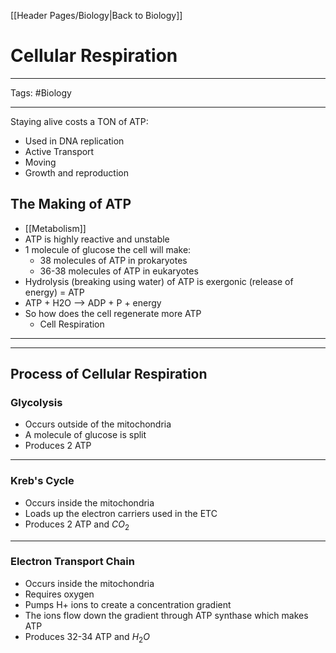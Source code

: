 [[Header Pages/Biology|Back to Biology]]

# Cellular Respiration

---

Tags: #Biology 

---

Staying alive costs a TON of ATP:
- Used in DNA replication
- Active Transport
- Moving
- Growth and reproduction

## The Making of ATP
- [[Metabolism]]
- ATP is highly reactive and unstable
- 1 molecule of glucose the cell will make:
	- 38 molecules of ATP in prokaryotes
	- 36-38 molecules of ATP in eukaryotes
- Hydrolysis (breaking using water) of ATP is exergonic (release of energy) = ATP
- ATP + H2O --> ADP + P + energy
- So how does the cell regenerate more ATP
	- Cell Respiration

---
---

## Process of Cellular Respiration

### Glycolysis
- Occurs outside of the mitochondria 
- A molecule of glucose is split
- Produces 2 ATP

---

### Kreb's Cycle
- Occurs inside the mitochondria
- Loads up the electron carriers used in the ETC
- Produces 2 ATP and $CO_2$

---

### Electron Transport Chain
- Occurs inside the mitochondria
- Requires oxygen
- Pumps H+ ions to create a concentration gradient
- The ions flow down the gradient through ATP synthase which makes ATP
- Produces 32-34 ATP and $H_2O$